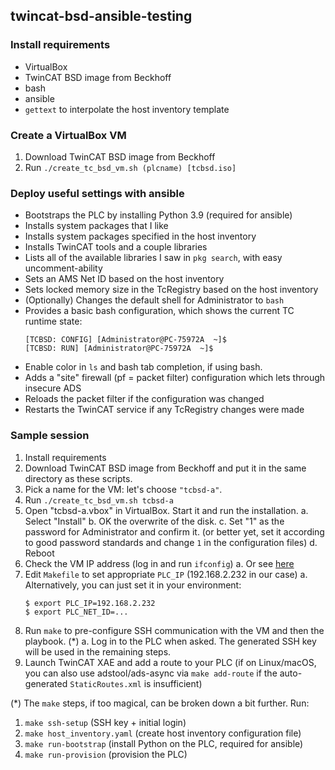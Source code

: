 ## twincat-bsd-ansible-testing

### Install requirements

* VirtualBox
* TwinCAT BSD image from Beckhoff
* bash
* ansible
* ``gettext`` to interpolate the host inventory template

### Create a VirtualBox VM

1. Download TwinCAT BSD image from Beckhoff
2. Run ``./create_tc_bsd_vm.sh (plcname) [tcbsd.iso]``

### Deploy useful settings with ansible

* Bootstraps the PLC by installing Python 3.9 (required for ansible)
* Installs system packages that I like
* Installs system packages specified in the host inventory
* Installs TwinCAT tools and a couple libraries
* Lists all of the available libraries I saw in `pkg search`, with easy uncomment-ability
* Sets an AMS Net ID based on the host inventory
* Sets locked memory size in the TcRegistry based on the host inventory
* (Optionally) Changes the default shell for Administrator to `bash`
* Provides a basic bash configuration, which shows the current TC runtime state:
  ```
  [TCBSD: CONFIG] [Administrator@PC-75972A  ~]$
  [TCBSD: RUN] [Administrator@PC-75972A  ~]$
  ```
* Enable color in ``ls`` and bash tab completion, if using bash.
* Adds a "site" firewall (pf = packet filter) configuration which lets through insecure ADS
* Reloads the packet filter if the configuration was changed
* Restarts the TwinCAT service if any TcRegistry changes were made


### Sample session

1. Install requirements
2. Download TwinCAT BSD image from Beckhoff and put it in the same directory as
   these scripts.
3. Pick a name for the VM: let's choose ``"tcbsd-a"``.
4. Run ``./create_tc_bsd_vm.sh tcbsd-a``
5. Open "tcbsd-a.vbox" in VirtualBox. Start it and run the installation.
    a. Select "Install"
    b. OK the overwrite of the disk.
    c. Set "1" as the password for Administrator and confirm it. (or better
        yet, set it according to good password standards and change `1` in the
        configuration files)
    d. Reboot
6. Check the VM IP address (log in and run ``ifconfig``)
    a. Or see [here](https://infosys.beckhoff.com/english.php?content=../content/1033/twincat_bsd/5620035467.html&id=)
7. Edit ``Makefile`` to set appropriate ``PLC_IP`` (192.168.2.232 in our case)
    a. Alternatively, you can just set it in your environment:
    ```
    $ export PLC_IP=192.168.2.232
    $ export PLC_NET_ID=...
    ```
8. Run ``make`` to pre-configure SSH communication with the VM and then the playbook. (*)
    a. Log in to the PLC when asked.  The generated SSH key will be used in the
       remaining steps.
9. Launch TwinCAT XAE and add a route to your PLC (if on Linux/macOS, you can
    also use adstool/ads-async via ``make add-route`` if the auto-generated
    ``StaticRoutes.xml`` is insufficient)

(*) The ``make`` steps, if too magical, can be broken down a bit further.
Run:

1. ``make ssh-setup`` (SSH key + initial login)
2. ``make host_inventory.yaml`` (create host inventory configuration file)
3. ``make run-bootstrap`` (install Python on the PLC, required for ansible)
4. ``make run-provision`` (provision the PLC)
